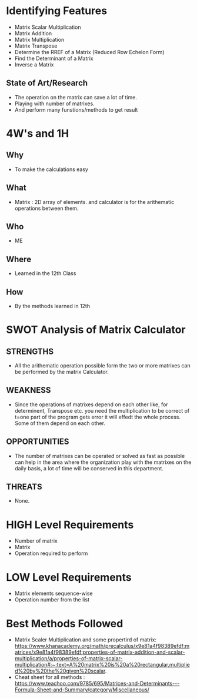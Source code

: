 # Identifying Features
* Matrix Scalar Multiplication
* Matrix Addition
* Matrix Multiplication
* Matrix Transpose
* Determine the RREF of a Matrix (Reduced Row Echelon Form)
* Find the Determinant of a Matrix
* Inverse a Matrix

## State of Art/Research
* The operation on the matrix can save a lot of time. 
* Playing with number of matrixes.
* And perform many funstions/methods to get result

# 4W's and 1H
## Why
* To make the calculations easy 
## What
* Matrix : 2D array of elements. and calculator is for the arithematic operations between them. 
## Who
* ME
## Where 
* Learned in the 12th Class
## How
* By the methods learned in 12th

# SWOT Analysis of Matrix Calculator
## STRENGTHS
* All the arithematic operation possible form the two or more matrixes can be performed by the matrix Calculator.
## WEAKNESS
* Since the operations of matrixes depend on each other like, for determinent, Transpose etc. you need the multiplication to be correct of t=one part of the program gets error it will effedt the whole process. Some of them depend on each other.
## OPPORTUNITIES
* The number of matrixes can be operated or solved as fast as possible can help in the area where the organization play with the matrixes on the daily basis, a lot of time will be conserved in this department.
## THREATS
* None. 

# HIGH Level Requirements
* Number of matrix
* Matrix
* Operation required to perform

# LOW Level Requirements
* Matrix elements sequence-wise
* Operation number from the list

# Best Methods Followed
* Matrix Scaler Multiplication and some propertird of matrix: https://www.khanacademy.org/math/precalculus/x9e81a4f98389efdf:matrices/x9e81a4f98389efdf:properties-of-matrix-addition-and-scalar-multiplication/a/properties-of-matrix-scalar-multiplication#:~:text=A%20matrix%20is%20a%20rectangular,multiplied%20by%20the%20given%20scalar.
* Cheat sheet for all methods : https://www.teachoo.com/9785/695/Matrices-and-Determinants---Formula-Sheet-and-Summary/category/Miscellaneous/ 